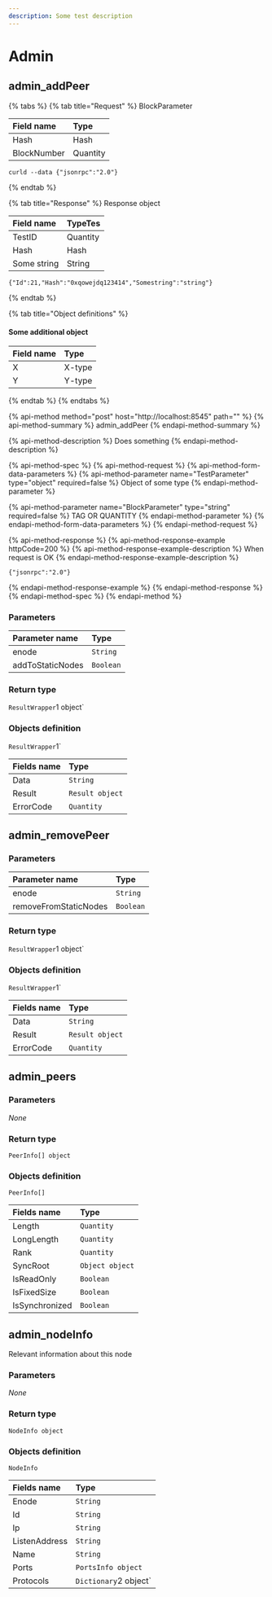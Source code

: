 ```yaml
---
description: Some test description
---
```


# Admin

## admin\_addPeer

{% tabs %}
{% tab title="Request" %}
BlockParameter 

| Field name | Type |
| :--- | :--- |
| Hash | Hash |
| BlockNumber | Quantity |

```text
curld --data {"jsonrpc":"2.0"}
```
{% endtab %}

{% tab title="Response" %}
Response object

| Field name | TypeTes |
| :--- | :--- |
| TestID | Quantity |
| Hash | Hash |
| Some string | String |

```text
{"Id":21,"Hash":"0xqowejdq123414","Somestring":"string"}
```
{% endtab %}

{% tab title="Object definitions" %}
#### Some additional object 

| Field name | Type |
| :--- | :--- |
| X | X-type |
| Y | Y-type |
{% endtab %}
{% endtabs %}





{% api-method method="post" host="http://localhost:8545" path="" %}
{% api-method-summary %}
admin\_addPeer
{% endapi-method-summary %}

{% api-method-description %}
Does something
{% endapi-method-description %}

{% api-method-spec %}
{% api-method-request %}
{% api-method-form-data-parameters %}
{% api-method-parameter name="TestParameter" type="object" required=false %}
Object of some type
{% endapi-method-parameter %}

{% api-method-parameter name="BlockParameter" type="string" required=false %}
TAG OR QUANTITY
{% endapi-method-parameter %}
{% endapi-method-form-data-parameters %}
{% endapi-method-request %}

{% api-method-response %}
{% api-method-response-example httpCode=200 %}
{% api-method-response-example-description %}
When request is OK
{% endapi-method-response-example-description %}

```text
{"jsonrpc":"2.0"}
```
{% endapi-method-response-example %}
{% endapi-method-response %}
{% endapi-method-spec %}
{% endapi-method %}

### **Parameters**

| Parameter name | Type |
| :--- | :--- |
| enode | `String` |
| addToStaticNodes | `Boolean` |

### Return type

`ResultWrapper`1 object\`

### Objects definition

`ResultWrapper`1\`

| Fields name | Type |
| :--- | :--- |
| Data | `String` |
| Result | `Result object` |
| ErrorCode | `Quantity` |

## admin\_removePeer

### **Parameters**

| Parameter name | Type |
| :--- | :--- |
| enode | `String` |
| removeFromStaticNodes | `Boolean` |

### Return type

`ResultWrapper`1 object\`

### Objects definition

`ResultWrapper`1\`

| Fields name | Type |
| :--- | :--- |
| Data | `String` |
| Result | `Result object` |
| ErrorCode | `Quantity` |

## admin\_peers

### **Parameters**

_None_

### Return type

`PeerInfo[] object`

### Objects definition

`PeerInfo[]`

| Fields name | Type |
| :--- | :--- |
| Length | `Quantity` |
| LongLength | `Quantity` |
| Rank | `Quantity` |
| SyncRoot | `Object object` |
| IsReadOnly | `Boolean` |
| IsFixedSize | `Boolean` |
| IsSynchronized | `Boolean` |

## admin\_nodeInfo

Relevant information about this node

### **Parameters**

_None_

### Return type

`NodeInfo object`

### Objects definition

`NodeInfo`

| Fields name | Type |
| :--- | :--- |
| Enode | `String` |
| Id | `String` |
| Ip | `String` |
| ListenAddress | `String` |
| Name | `String` |
| Ports | `PortsInfo object` |
| Protocols | `Dictionary`2 object\` |

